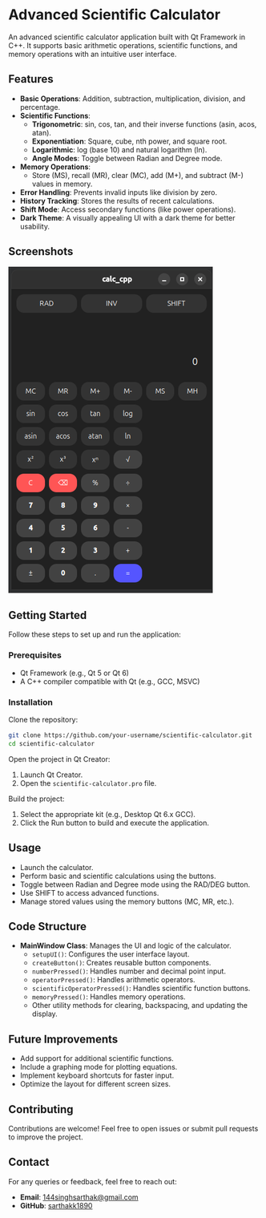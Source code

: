 # Advanced Scientific Calculator

An advanced scientific calculator application built with Qt Framework in C++. It supports basic arithmetic operations, scientific functions, and memory operations with an intuitive user interface.

## Features

- **Basic Operations**: Addition, subtraction, multiplication, division, and percentage.
- **Scientific Functions**:
    - **Trigonometric**: sin, cos, tan, and their inverse functions (asin, acos, atan).
    - **Exponentiation**: Square, cube, nth power, and square root.
    - **Logarithmic**: log (base 10) and natural logarithm (ln).
    - **Angle Modes**: Toggle between Radian and Degree mode.
- **Memory Operations**:
    - Store (MS), recall (MR), clear (MC), add (M+), and subtract (M-) values in memory.
- **Error Handling**: Prevents invalid inputs like division by zero.
- **History Tracking**: Stores the results of recent calculations.
- **Shift Mode**: Access secondary functions (like power operations).
- **Dark Theme**: A visually appealing UI with a dark theme for better usability.

## Screenshots

![Project Image](image.png)

## Getting Started

Follow these steps to set up and run the application:

### Prerequisites

- Qt Framework (e.g., Qt 5 or Qt 6)
- A C++ compiler compatible with Qt (e.g., GCC, MSVC)

### Installation

Clone the repository:

```bash
git clone https://github.com/your-username/scientific-calculator.git
cd scientific-calculator
```

Open the project in Qt Creator:

1. Launch Qt Creator.
2. Open the `scientific-calculator.pro` file.

Build the project:

1. Select the appropriate kit (e.g., Desktop Qt 6.x GCC).
2. Click the Run button to build and execute the application.

## Usage

- Launch the calculator.
- Perform basic and scientific calculations using the buttons.
- Toggle between Radian and Degree mode using the RAD/DEG button.
- Use SHIFT to access advanced functions.
- Manage stored values using the memory buttons (MC, MR, etc.).

## Code Structure

- **MainWindow Class**: Manages the UI and logic of the calculator.
    - `setupUI()`: Configures the user interface layout.
    - `createButton()`: Creates reusable button components.
    - `numberPressed()`: Handles number and decimal point input.
    - `operatorPressed()`: Handles arithmetic operators.
    - `scientificOperatorPressed()`: Handles scientific function buttons.
    - `memoryPressed()`: Handles memory operations.
    - Other utility methods for clearing, backspacing, and updating the display.

## Future Improvements

- Add support for additional scientific functions.
- Include a graphing mode for plotting equations.
- Implement keyboard shortcuts for faster input.
- Optimize the layout for different screen sizes.

## Contributing

Contributions are welcome! Feel free to open issues or submit pull requests to improve the project.

## Contact

For any queries or feedback, feel free to reach out:

- **Email**: 144singhsarthak@gmail.com
- **GitHub**: [sarthakk1890](https://github.com/sarthakk1890)
